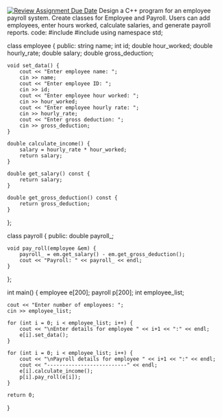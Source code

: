 [![Review Assignment Due Date](https://classroom.github.com/assets/deadline-readme-button-24ddc0f5d75046c5622901739e7c5dd533143b0c8e959d652212380cedb1ea36.svg)](https://classroom.github.com/a/Fmb6W2KK)
Design a C++ program for an employee payroll system. Create classes for Employee and Payroll. Users can add employees, enter hours worked, calculate salaries, and generate payroll reports.
code:
#include <iostream>
#include <string>
using namespace std;

class employee {
public:
    string name;
    int id;
    double hour_worked;
    double hourly_rate;
    double salary;
    double gross_deduction;

    void set_data() {
        cout << "Enter employee name: ";
        cin >> name;
        cout << "Enter employee ID: ";
        cin >> id;
        cout << "Enter employee hour worked: ";
        cin >> hour_worked;
        cout << "Enter employee hourly rate: ";
        cin >> hourly_rate;
        cout << "Enter gross deduction: ";
        cin >> gross_deduction;
    }

    double calculate_income() {
        salary = hourly_rate * hour_worked;
        return salary;
    }

    double get_salary() const {
        return salary;
    }

    double get_gross_deduction() const {
        return gross_deduction;
    }
};

class payroll {
public:
    double payroll_;

    void pay_roll(employee &em) {
        payroll_ = em.get_salary() - em.get_gross_deduction();
        cout << "Payroll: " << payroll_ << endl;
    }
};

int main() {
    employee e[200];
    payroll p[200];
    int employee_list;

    cout << "Enter number of employees: ";
    cin >> employee_list;

    for (int i = 0; i < employee_list; i++) {
        cout << "\nEnter details for employee " << i+1 << ":" << endl;
        e[i].set_data();
    }

    for (int i = 0; i < employee_list; i++) {
        cout << "\nPayroll details for employee " << i+1 << ":" << endl;
        cout << "--------------------------" << endl;
        e[i].calculate_income();
        p[i].pay_roll(e[i]);
    }

    return 0;
}
